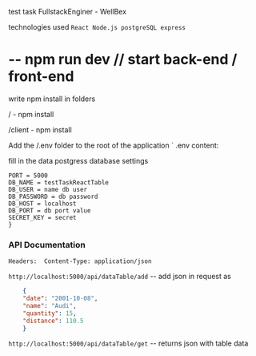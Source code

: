 test task FullstackEnginer - WellBex


technologies used   ` React Node.js postgreSQL express `

# -- npm run dev  // start back-end / front-end

write npm install in folders

/  - npm install

/client - npm install



Add the /.env folder to the root of the application
`
.env content:

fill in the data
postgress database settings

```json{
PORT = 5000
DB_NAME = testTaskReactTable
DB_USER = name db user
DB_PASSWORD = db password
DB_HOST = localhost
DB_PORT = db port value
SECRET_KEY = secret 
}
```


### API Documentation 

`Headers:  Content-Type: application/json`

` http://localhost:5000/api/dataTable/add `   --   add json in request as

```json
    {
    "date": "2001-10-08",
    "name": "Audi",
    "quantity": 15,
    "distance": 110.5
    }
```



` http://localhost:5000/api/dataTable/get `   --   returns json with table data










